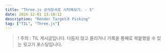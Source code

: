 ```yaml
---
title: "Three.js 공식문서로 시작해보기. - 5"
date: 2024-12-01 13:10:12
description: "Render Target과 Picking"
tag: ["TIL", "Three.js"]
---
```


> ! 주의 : TIL 게시글입니다. 다듬지 않고 올리거나 기록을 통째로 복붙했을 수 있는 뒷고기 포스팅입니다.
